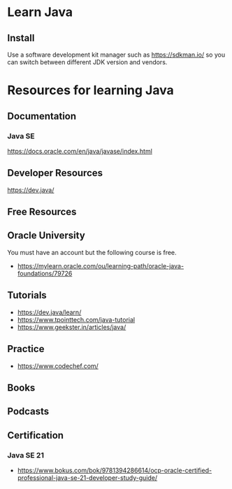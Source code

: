 # Learn Java

## Install
Use a software development kit manager such as https://sdkman.io/
so you can switch between different JDK version and vendors. 

# Resources for learning Java
## Documentation
### Java SE
https://docs.oracle.com/en/java/javase/index.html

## Developer Resources
https://dev.java/

## Free Resources
## Oracle University
You must have an account but the following course is free.
- https://mylearn.oracle.com/ou/learning-path/oracle-java-foundations/79726

## Tutorials
- https://dev.java/learn/
- https://www.tpointtech.com/java-tutorial
- https://www.geekster.in/articles/java/

## Practice
- https://www.codechef.com/

## Books

## Podcasts

## Certification
### Java SE 21
- https://www.bokus.com/bok/9781394286614/ocp-oracle-certified-professional-java-se-21-developer-study-guide/

